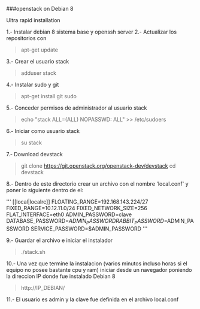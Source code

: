 ###openstack on Debian 8

Ultra rapid installation

1.- Instalar debian 8 sistema base y openssh server
2.- Actualizar los repositorios con

> apt-get update

3.- Crear el usuario stack

> adduser stack

4.- Instalar sudo y git

> apt-get install git sudo

5.- Conceder permisos de administrador al usuario stack

> echo "stack ALL=(ALL) NOPASSWD: ALL" >> /etc/sudoers

6.- Iniciar como usuario stack

> su stack

7.- Download devstack

> git clone https://git.openstack.org/openstack-dev/devstack
> cd devstack

8.- Dentro de este directorio crear un archivo con el nombre 'local.conf' y poner lo siguiente dentro de el:

'''
[[local|localrc]]
FLOATING_RANGE=192.168.143.224/27
FIXED_RANGE=10.12.11.0/24
FIXED_NETWORK_SIZE=256
FLAT_INTERFACE=eth0
ADMIN_PASSWORD=clave
DATABASE_PASSWORD=$ADMIN_PASSWORD
RABBIT_PASSWORD=$ADMIN_PASSWORD
SERVICE_PASSWORD=$ADMIN_PASSWORD
'''

9.- Guardar el archivo e iniciar el instalador

> ./stack.sh

10.- Una vez que termine la instalacion (varios minutos incluso horas si el equipo no posee bastante cpu y ram) iniciar desde un navegador poniendo la direccion IP donde fue instalado Debian 8

> http://IP_DEBIAN/

11.- El usuario es admin y la clave fue definida en el archivo local.conf


